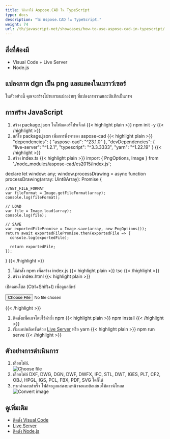 ```yaml
---
title: วิธีการใช้ Aspose.CAD ใน TypeScript
type: docs
description: "ใช้ Aspose.CAD ใน TypeScript."
weight: 74
url: /th/javascript-net/showcases/how-to-use-aspose-cad-in-typescript/
---
```


## สิ่งที่ต้องมี
- Visual Code + Live Server
- Node.js

## แปลงภาพ dgn เป็น png และแสดงในเบราว์เซอร์

ในตัวอย่างนี้ คุณจะสร้างโปรแกรมแปลงง่ายๆ ที่แปลงภาพวาดและบันทึกเป็นภาพ

## การสร้าง JavaScript

1. สร้าง package.json ในโฟลเดอร์โปรเจ็กต์
{{< highlight plain >}}
npm init -y
{{< /highlight >}}
1. แก้ไข package.json เพิ่มการพึ่งพาของ aspose-cad
{{< highlight plain >}}
"dependencies": {
    "aspose-cad": "^23.1.0"
  },
 "devDependencies": {
    "live-server": "^1.2.1",
    "typescript": "^3.3.3333",
    "yarn": "^1.22.19"
  }
{{< /highlight >}}
1. สร้าง index.ts
{{< highlight plain >}}
import { PngOptions, Image } from './node_modules/aspose-cad/es2015/index.js';

declare let window: any;
window.processDrawing = async function processDrawing(array: Uint8Array): Promise<any> {

    //GET_FILE_FORMAT
    var fileFormat = Image.getFileFormat(array);
    console.log(fileFormat);
    
    // LOAD
    var file = Image.load(array);
    console.log(file);
    
    // SAVE
    var exportedFilePromise = Image.save(array, new PngOptions());
    return await exportedFilePromise.then(exportedFile => {
      console.log(exportedFile);
      
      return exportedFile;
    });
}
{{< /highlight >}}
1. ใช้คำสั่ง npm เพื่อสร้าง index.js
{{< highlight plain >}}
tsc
{{< /highlight >}}
1. สร้าง index.html
{{< highlight plain >}}
<!DOCTYPE html>
เปิดคอนโซล (Ctrl+Shift+I) เพื่อดูผลลัพธ์

<script src="./node_modules/aspose-cad/dotnet.js"></script>
<script type="module" src="./node_modules/aspose-cad/es2015/index-js.js"></script>

<body>
	<input id="file" type="file">
	<img id="image" />
</body>

<script>
window.onload = async function () {
	document.querySelector('input').addEventListener('change', function() {
      var reader = new FileReader();
      reader.onload = function() {
      
          var arrayBuffer = this.result;
          var array = new Uint8Array(arrayBuffer);
          
		  //GET_FILE_FORMAT
		  fileFormat = Aspose.CAD.Image.getFileFormat(array);
          console.log(fileFormat);
		  
		  // LOAD
		  file = Aspose.CAD.Image.load(array);
          console.log(file);
		  
		  // SAVE
		  exportedFilePromise = Aspose.CAD.Image.save(array, new Aspose.CAD.PngOptions());
		  exportedFilePromise.then(exportedFile => {
			console.log(exportedFile);
			
			var urlCreator = window.URL || window.webkitURL;
			var blob = new Blob([exportedFile], { type: 'application/octet-stream' });
            var imageUrl = urlCreator.createObjectURL(blob);
            document.querySelector("#image").src = imageUrl;
		  });
      }
	  
      reader.readAsArrayBuffer(this.files[0]);
    }, 
	false);
};
</script>
{{< /highlight >}}

1. ติดตั้งแพ็คเกจโดยใช้คำสั่ง npm
{{< highlight plain >}}
npm install
{{< /highlight >}}
1. เริ่มแอปพลิเคชันด้วย [Live Server](https://marketplace.visualstudio.com/items?itemName=ritwickdey.LiveServer/) หรือ yarn
{{< highlight plain >}}
npm run serve
{{< /highlight >}}

## ตัวอย่างการดำเนินการ

1. เลือกไฟล์.<br>
![Choose file](/cad/_assets/javascript-net/typescript/choose-file.png)<br>
1. เลือกไฟล์ DXF, DWG, DGN, DWF, DWFX, IFC, STL, DWT, IGES, PLT, CF2, OBJ, HPGL, IGS, PCL, FBX, PDF, SVG ใดก็ได้
1. หากคำตอบสำเร็จ ไฟล์จะถูกแสดงบนหน้าจอและข้อเสนอให้ดาวน์โหลด<br>
![Convert image](/cad/_assets/javascript-net/typescript/convert-image.png)<br>
## ดูเพิ่มเติม

- [ติดตั้ง Visual Code](https://code.visualstudio.com/)
- [Live Server](https://marketplace.visualstudio.com/items?itemName=ritwickdey.LiveServer/)
- [ติดตั้ง Node.js](https://nodejs.org/en/)
